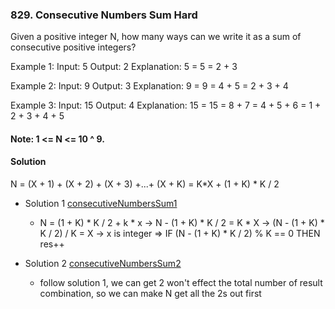 ### 829. Consecutive Numbers Sum  **Hard**

Given a positive integer N, how many ways can we write it as a sum of consecutive positive integers?

Example 1:
Input: 5
Output: 2
Explanation: 5 = 5 = 2 + 3

Example 2:
Input: 9
Output: 3
Explanation: 9 = 9 = 4 + 5 = 2 + 3 + 4

Example 3:
Input: 15
Output: 4
Explanation: 15 = 15 = 8 + 7 = 4 + 5 + 6 = 1 + 2 + 3 + 4 + 5

#### Note: 1 <= N <= 10 ^ 9.
#### Solution
N = (X + 1) + (X + 2) + (X + 3) +...+ (X + K) = K*X + (1 + K) * K / 2
* Solution 1 [consecutiveNumbersSum1](../../Java/src/Math/ConsecutiveNumbersSum_829.java)
   * N = (1 + K) * K / 2 + k * x
    -> N - (1 + K) * K / 2  = K * X
    -> (N - (1 + K) * K / 2) / K = X 
    -> x is integer => IF (N - (1 + K) * K / 2) % K == 0 THEN res++

* Solution 2 [consecutiveNumbersSum2](../../Java/src/Math/ConsecutiveNumbersSum_829.java)
    * follow solution 1, we can get 2 won't effect the total number of result combination, 
       so we can make N get all the 2s out first